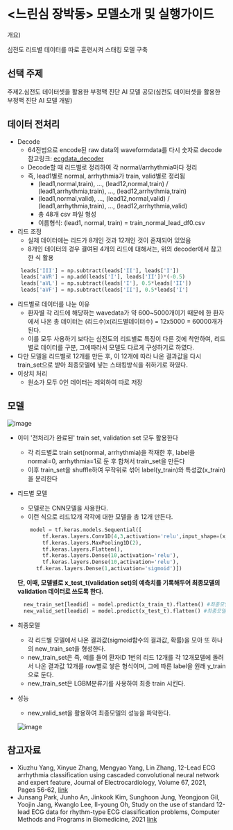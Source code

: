 # <느린심 장박동> 모델소개 및 실행가이드
개요) <p>
심전도 리드별 데이터를 따로 훈련시켜 스태킹 모델 구축 
  
## 선택 주제
  주제2.심전도 데이터셋을 활용한 부정맥 진단 AI 모델 공모(심전도 데이터셋을 활용한 부정맥 진단 AI 모델 개발)

  
## 데이터 전처리
  - Decode
    - 64진법으로 encode된 raw data의 waveformdata를 다시 숫자로 decode
      참고링크: [ecgdata_decoder](https://github.com/hewittwill/ECGXMLReader)
    - Decode할 때 리드별로 정리하여 각 normal/arrhythmia마다 정리
    - 즉, lead1별로 normal, arrhythmia가 train, valid별로 정리됨 
      - (lead1,normal,train), ..., (lead12,normal,train) / (lead1,arrhythmia,train), ..., (lead12,arrhythmia,train) 
      - (lead1,normal,valid), ..., (lead12,normal,valid) / (lead1,arrhythmia,train), ..., (lead12,arrhythmia,valid) 
      - 총 48개 csv 파일 형성
      - 이름형식: (lead1, normal, train) = train_normal_lead_df0.csv
  - 리드 조정
    - 실제 데이터에는 리드가 8개인 것과 12개인 것이 혼재되어 있었음
    - 8개인 데이터의 경우 결여된 4개의 리드에 대해서는, 위의 decoder에서 참고한 식 활용
     ``` python
      leads['III'] = np.subtract(leads['II'], leads['I'])
      leads['aVR'] = np.add(leads['I'], leads['II'])*(-0.5)
      leads['aVL'] = np.subtract(leads['I'], 0.5*leads['II'])
      leads['aVF'] = np.subtract(leads['II'], 0.5*leads['I']
    ``` 
  - 리드별로 데이터를 나눈 이유
    - 환자별 각 리드에 해당하는 wavedata가 약 600~5000개이기 때문에 한 환자에서 나온 총 데이터는 (리드수)x(리드별데이터수) = 12x5000 = 60000개가 된다. 
    - 이를 모두 사용하기 보다는 심전도의 리드별로 특징이 다른 것에 착안하여, 리드별로 데이터를 구분, 그에따라서 모델도 다르게 구성하기로 하였다. 
  - 다만 모델을 리드별로 12개를 만든 후, 이 12개에 따라 나온 결과값을 다시 train_set으로 받아 최종모델에 넣는 스태킹방식을 취하기로 하였다. 
 - 이상치 처리
    - 원소가 모두 0인 데이터는 제외하여 따로 저장

## 모델 
  ![image](https://user-images.githubusercontent.com/68943859/145714130-3a6e8ffa-f4de-4240-bda2-cffe9aacfbd0.png)
  - 이미 '전처리가 완료된' train set, validation set 모두 활용한다 
    - 각 리드별로 train set(normal, arrhythmia)을 적재한 후, label을 normal=0, arrhythmia=1로 둔 후 합쳐서 train_set을 만든다
    - 이후 train_set을 shuffle하여 무작위로 섞어 label(y_train)와 특성값(x_train)을 분리한다
      
  - 리드별 모델
    - 모델로는 CNN모델을 사용한다.
    - 이런 식으로 리드12개 각각에 대한 모델을 총 12개 만든다. 
    ``` python
        model = tf.keras.models.Sequential([
            tf.keras.layers.Conv1D(4,3,activation='relu',input_shape=(x_train.shape[1],1)),
            tf.keras.layers.MaxPooling1D(2),
            tf.keras.layers.Flatten(),
            tf.keras.layers.Dense(10,activation='relu'),
            tf.keras.layers.Dense(10,activation='relu'),
          tf.keras.layers.Dense(1,activation='sigmoid')])
      ``` 
    **단, 이때, 모델별로 x_test_t(validation set)의 예측치를 기록해두어 최종모델의 validation 데이터로 쓰도록 한다.**
    ``` python
      new_train_set[leadid] = model.predict(x_train_t).flatten() #최종모델을 위한 train
      new_valid_set[leadid] = model.predict(x_test_t).flatten() #최종모델에 쓰일 validation
    ``` 
  - 최종모델
    - 각 리드별 모델에서 나온 결과값(sigmoid함수의 결과값, 확률)을 모아 또 하나의 new_train_set을 형성한다. 
    - new_train_set은 즉, 예를 들어 환자ID 1번의 리드 12개를 각 12개모델에 돌려서 나온 결과값 12개를 row별로 쌓은 형식이며, 그에 따른 label을 원래 y_train으로 둔다. 
    - new_train_set은 LGBM분류기를 사용하여 최종 train 시킨다. 
  
  - 성능
    - new_valid_set을 활용하여 최종모델의 성능을 파악한다. 
  
    ![image](https://user-images.githubusercontent.com/68943859/145713645-f21d6053-94b0-49e0-a636-de9cc61e6186.png)

   
## 참고자료
- Xiuzhu Yang, Xinyue Zhang, Mengyao Yang, Lin Zhang,
12-Lead ECG arrhythmia classification using cascaded convolutional neural network and expert feature, Journal of Electrocardiology, Volume 67, 2021, Pages 56-62,
[link](https://doi.org/10.1016/j.jelectrocard.2021.04.016)
- Junsang Park, Junho An, Jinkook Kim, Sunghoon Jung, Yeongjoon Gil, Yoojin Jang, Kwanglo Lee, Il-young Oh, Study on the use of standard 12-lead ECG data for rhythm-type ECG classification problems, Computer Methods and Programs in Biomedicine, 2021
[link](https://doi.org/10.1016/j.cmpb.2021.106521)
